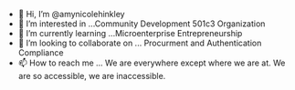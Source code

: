 - 👋 Hi, I’m @amynicolehinkley
- 👀 I’m interested in ...Community Development 501c3 Organization 
- 🌱 I’m currently learning ...Microenterprise Entrepreneurship 
- 💞️ I’m looking to collaborate on ... Procurment and Authentication Compliance
- 📫 How to reach me ... We are everywhere except where we are at. We are so  accessible, we are inaccessible. 

<!---
amynicolehinkley/Sand-z-Shoes is a ✨ special ✨ repository because its `README.md` (this file) appears on your GitHub profile.
You can click the Preview link to take a look at your changes.
--->
